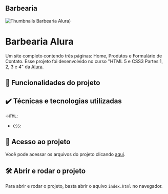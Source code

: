 ## Barbearia
  
</details>

![Thumbnails Barbearia Alura](https://user-images.githubusercontent.com/119821121/207219517-8f1dbc4d-99ab-476e-8ee6-7a0cf07a902a.png))

</details>
  
# Barbearia Alura
Um site completo contendo três páginas: Home, Produtos e Formulário de Contato. Esse projeto foi desenvolvido no curso "HTML 5 e CSS3 Partes 1, 2, 3 e 4" da [Alura](https://www.alura.com.br/).
## 🔨 Funcionalidades do projeto

## ✔️ Técnicas e tecnologias utilizadas
-`HTML`:
- `CSS`:
## 📁 Acesso ao projeto
Você pode acessar os arquivos do projeto clicando [aqui](https://github.com/bibitelles/barbearia).
## 🛠️ Abrir e rodar o projeto
Para abrir e rodar o projeto, basta abrir o aquivo `index.html` no navegador.
